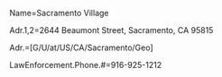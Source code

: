 Name=Sacramento Village

Adr.1,2=2644 Beaumont Street, Sacramento, CA 95815

Adr.=[G/U/at/US/CA/Sacramento/Geo]

LawEnforcement.Phone.#=916-925-1212